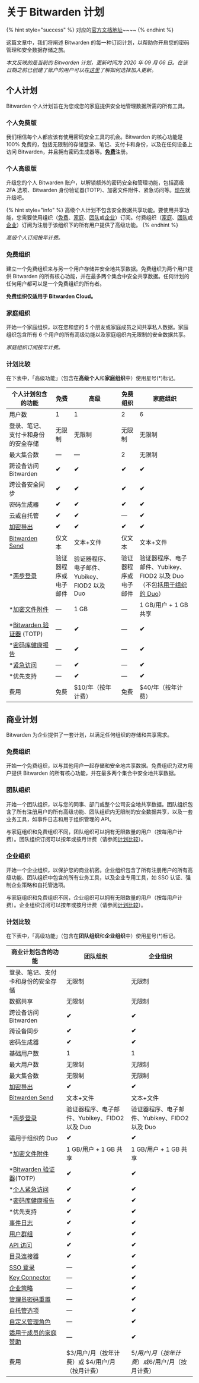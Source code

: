 # 关于 Bitwarden 计划

{% hint style="success" %}
对应的[官方文档地址](https://bitwarden.com/help/article/about-bitwarden-plans/)~~~~
{% endhint %}

这篇文章中，我们将阐述 Bitwarden 的每一种订阅计划，以帮助你开启您的密码管理和安全数据存储之旅。

_本文反映的是当前的 Bitwarden 计划，更新时间为 2020 年 09 月 06 日。在该日期之前已创建了账户的用户可以在_[_这里_](premium-renewal.md)_了解如何选择加入更新。_

## 个人计划 <a href="#personal-plans" id="personal-plans"></a>

Bitwarden 个人计划旨在为您或您的家庭提供安全地管理数据所需的所有工具。

### 个人免费版 <a href="#free-individual" id="free-individual"></a>

我们相信每个人都应该有使用密码安全工具的机会。Bitwarden 的核心功能是 100% 免费的，包括无限制的存储登录、笔记、支付卡和身份，以及在任何设备上访问 Bitwarden，并且拥有密码生成器等。[**免费**](https://vault.bitwarden.com/#/register/)注册。

### 个人高级版 <a href="#premium-individual" id="premium-individual"></a>

升级您的个人 Bitwarden 账户，以解锁额外的密码安全和管理功能，包括高级 2FA 选项、Bitwarden 身份验证器(TOTP)、加密文件附件、紧急访问等。[现在](https://vault.bitwarden.com/#/?premium=purchase)就升级吧。

{% hint style="info" %}
高级个人计划不包含安全数据共享功能。要使用共享功能，您需要使用组织（[免费](about-bitwarden-plans.md#free-organizations)、[家庭](about-bitwarden-plans.md#families-organizations)、[团队](about-bitwarden-plans.md#teams-organizations)或[企业](about-bitwarden-plans.md#enterprise-organizations)）订阅。付费组织（[家庭](about-bitwarden-plans.md#families-organizations)、[团队](about-bitwarden-plans.md#teams-organizations)或[企业](about-bitwarden-plans.md#enterprise-organizations)）订阅为注册于该组织下的所有用户提供了高级功能。
{% endhint %}

_高级个人订阅按年计费。_

### 免费组织 <a href="#free-organizations" id="free-organizations"></a>

建立一个免费组织来与另一个用户存储并安全地共享数据。免费组织为两个用户提供 Bitwarden 的所有核心功能，并在最多两个集合中安全共享数据。任何计划的任何用户都可以是一个免费组织的所有者。

**免费组织仅适用于 Bitwarden Cloud。**

### 家庭组织 <a href="#families-organizations" id="families-organizations"></a>

开始一个家庭组织，以在您和您的 5 个朋友或家庭成员之间共享私人数据。家庭组织包含所有 6 个用户的所有高级功能以及家庭组织内无限制的安全数据共享。

_家庭组织订阅按年计费。_

### 计划比较 <a href="#compare-the-plans" id="compare-the-plans"></a>

在下表中，「高级功能」（包含在**高级个人**和**家庭组织**中）使用星号(\*)标记。

| 个人计划包含的功能                                             | 免费         | 高级                              | 免费组织       | 家庭组织                                                                                                      |
| ----------------------------------------------------- | ---------- | ------------------------------- | ---------- | --------------------------------------------------------------------------------------------------------- |
| 用户数                                                   | 1          | 1                               | 2          | 6                                                                                                         |
| 登录、笔记、支付卡和身份的安全存储                                     | 无限制        | 无限制                             | 无限制        | 无限制                                                                                                       |
| 最大集合数                                                 | —          | —                               | 2          | 无限制                                                                                                       |
| 跨设备访问 Bitwarden                                       | **✔︎**     | **✔︎**                          | **✔︎**     | **✔︎**                                                                                                    |
| 跨设备安全同步                                               | **✔**      | **✔︎**                          | **✔︎**     | **✔︎**                                                                                                    |
| 密码生成器                                                 | **✔︎**     | **✔︎**                          | **✔︎**     | **✔︎**                                                                                                    |
| 云或自托管                                                 | **✔︎**     | **✔︎**                          | **︎**—     | **✔︎**                                                                                                    |
| [加密导出](../import-export/encrypted-exports.md)         | **✔︎**     | **✔︎**                          | **✔︎**     | **✔︎**                                                                                                    |
| [Bitwarden Send](../bitwarden-send/about-send.md)     | 仅文本        | 文本+文件                           | 仅文本        | 文本+文件                                                                                                     |
| \*[两步登录](../two-step-login/two-step-login-methods.md) | 验证器程序或电子邮件 | 验证器程序、电子邮件、Yubikey、FIOD2 以及 Duo | 验证器程序或电子邮件 | 验证器程序、电子邮件、Yubikey、FIOD2 以及 Duo（不包括[用于组织的 Duo](../two-step-login/setup-guides/two-step-login-via-duo.md)） |
| \*[加密文件附件](../your-vault/file-attachments.md)         | —          | 1 GB                            | —          | 1 GB/用户 + 1 GB 共享                                                                                         |
| \*[Bitwarden 验证器](../your-vault/totp.md) (TOTP)       | —          | **✔︎**                          | —          | **✔︎**                                                                                                    |
| \*[密码库健康报告](../your-vault/vault-health-reports.md)    | —          | **✔︎**                          | —          | **✔︎**                                                                                                    |
| \*[紧急访问](../security/emergency-access.md)             | —          | **✔︎**                          | —          | **✔︎**                                                                                                    |
| \*优先支持                                                | —          | **✔︎**                          | —          | **✔︎**                                                                                                    |
| 费用                                                    | 免费         | $10/年（按年计费）                     | 免费         | $40/年（按年计费）                                                                                               |

## 商业计划 <a href="#business-plans" id="business-plans"></a>

Bitwarden 为企业提供了一套计划，以满足任何组织的存储和共享需求。

### 免费组织 <a href="#free-organizations" id="free-organizations"></a>

开始一个免费组织，以与其他用户一起存储和安全地共享数据。免费组织为双方用户提供 Bitwarden 的所有核心功能，并在最多两个集合中安全地共享数据。

### 团队组织 <a href="#teams-organizations" id="teams-organizations"></a>

开始一个团队组织，以与您的同事、部门或整个公司安全地共享数据。团队组织包含了所有注册用户的所有高级功能、团队组织内无限制的安全数据共享，以及一套业务工具，如事件日志和用于组织管理的 API。

与家庭组织和免费组织不同，团队组织可以拥有无限数量的用户（按每用户计费）。团队组织订阅可以按年或按月计费（请参阅[计划比较](about-bitwarden-plans.md#ji-hua-bi-jiao)）。

### 企业组织 <a href="#enterprise-organizations" id="enterprise-organizations"></a>

开始一个企业组织，以保护您的商业机密。企业组织包含了所有注册用户的所有高级功能、团队组织中包含的所有业务工具，以及企业专用工具，如 SSO 认证、强制企业策略和自托管选项。

与家庭组织和免费组织不同，企业组织可以拥有无限数量的用户（按每用户计费）。企业组织订阅可以按年或按月计费（请参阅[计划比较](about-bitwarden-plans.md#ji-hua-bi-jiao)）。

### 计划比较

在下表中，「高级功能」（包含在**团队组织**和**企业组织**中）使用星号(\*)标记。

| 商业计划包含的功能                                                    | 团队组织                            | 企业组织                            |
| ------------------------------------------------------------ | ------------------------------- | ------------------------------- |
| 登录、笔记、支付卡和身份的安全存储                                            | 无限制                             | 无限制                             |
| 数据共享                                                         | 无限制                             | 无限制                             |
| 跨设备访问 Bitwarden                                              | **✔︎**                          | **✔︎**                          |
| 跨设备同步                                                        | **✔︎**                          | **✔︎**                          |
| 密码生成器                                                        | **✔︎**                          | **✔︎**                          |
| 基础用户数                                                        | 1                               | 1                               |
| 最大用户数                                                        | 无限制                             | 无限制                             |
| 最大集合数                                                        | 无限制                             | 无限制                             |
| [加密导出](../import-export/encrypted-exports.md)                | **✔︎**                          | **✔︎**                          |
| [Bitwarden Send](../bitwarden-send/about-send.md)            | 文本+文件                           | 文本+文件                           |
| \*[两步登录](../two-step-login/two-step-login-methods.md)        | 验证器程序、电子邮件、Yubikey、FIDO2 以及 Duo | 验证器程序、电子邮件、Yubikey、FIDO2 以及 Duo |
| 适用于组织的 Duo                                                   | **✔︎**                          | **✔︎**                          |
| \*[加密文件附件](../your-vault/file-attachments.md)                | 1 GB/用户 + 1 GB 共享               | 1 GB/用户 + 1 GB 共享               |
| \*[Bitwarden 验证器](../your-vault/totp.md)(TOTP)               | **✔︎**                          | **✔︎**                          |
| \*[个人紧急访问](../security/emergency-access.md)                  | **✔︎**                          | **✔︎**                          |
| \*[密码库健康报告](../your-vault/vault-health-reports.md)           | **✔︎**                          | **✔︎**                          |
| \*优先支持                                                       | **✔︎**                          | **✔︎**                          |
| [事件日志](../organizations/event-logs.md)                       | **✔︎**                          | **✔︎**                          |
| [用户群组](../organizations/groups.md)                           | **✔︎**                          | **✔︎**                          |
| [API 访问](../organizations/bitwarden-public-api.md)           | **✔︎**                          | **✔︎**                          |
| [目录连接器](../directory-connector/about-directory-connector.md) | **✔︎**                          | **✔︎**                          |
| [SSO 登录](../login-with-sso/about-login-with-sso.md)          | —                               | **✔︎**                          |
| [Key Connector](../login-with-sso/about-key-connector.md)    | —                               | **✔︎**                          |
| [企业策略](../organizations/enterprise-policies.md)              | —                               | **✔︎**                          |
| [管理员密码重置](../organizations/admin-password-reset.md)          | —                               | **✔︎**                          |
| [自托管选项](../on-premises-hosting/)                             | —                               | **✔︎**                          |
| [自定义管理角色](../organizations/user-types-and-access-control.md) | —                               | **✔**                           |
| [适用于成员的家庭赞助](redeem-families-sponsorship.md)                 | —                               | **✔︎**                          |
| 费用                                                           | $3/用户/月（按年计费）或 $4/用户/月（按月计费）    | $5/用户/月（按年计费）或$6/用户/月（按月计费）     |
